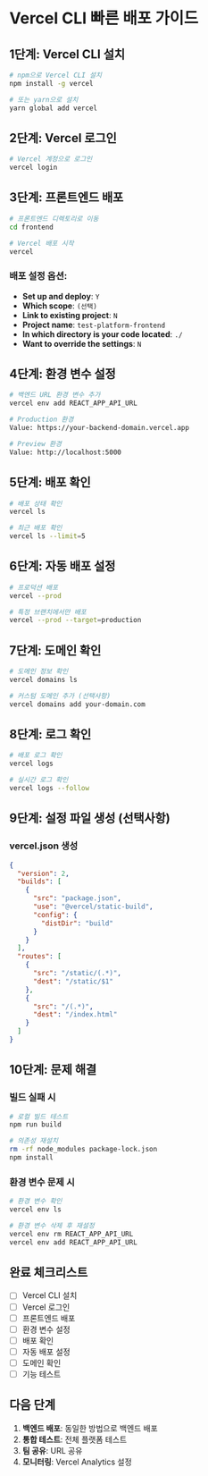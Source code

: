 # Vercel CLI 빠른 배포 가이드

## 1단계: Vercel CLI 설치

```bash
# npm으로 Vercel CLI 설치
npm install -g vercel

# 또는 yarn으로 설치
yarn global add vercel
```

## 2단계: Vercel 로그인

```bash
# Vercel 계정으로 로그인
vercel login
```

## 3단계: 프론트엔드 배포

```bash
# 프론트엔드 디렉토리로 이동
cd frontend

# Vercel 배포 시작
vercel
```

### 배포 설정 옵션:
- **Set up and deploy**: `Y`
- **Which scope**: `(선택)`
- **Link to existing project**: `N`
- **Project name**: `test-platform-frontend`
- **In which directory is your code located**: `./`
- **Want to override the settings**: `N`

## 4단계: 환경 변수 설정

```bash
# 백엔드 URL 환경 변수 추가
vercel env add REACT_APP_API_URL

# Production 환경
Value: https://your-backend-domain.vercel.app

# Preview 환경
Value: http://localhost:5000
```

## 5단계: 배포 확인

```bash
# 배포 상태 확인
vercel ls

# 최근 배포 확인
vercel ls --limit=5
```

## 6단계: 자동 배포 설정

```bash
# 프로덕션 배포
vercel --prod

# 특정 브랜치에서만 배포
vercel --prod --target=production
```

## 7단계: 도메인 확인

```bash
# 도메인 정보 확인
vercel domains ls

# 커스텀 도메인 추가 (선택사항)
vercel domains add your-domain.com
```

## 8단계: 로그 확인

```bash
# 배포 로그 확인
vercel logs

# 실시간 로그 확인
vercel logs --follow
```

## 9단계: 설정 파일 생성 (선택사항)

### vercel.json 생성
```json
{
  "version": 2,
  "builds": [
    {
      "src": "package.json",
      "use": "@vercel/static-build",
      "config": {
        "distDir": "build"
      }
    }
  ],
  "routes": [
    {
      "src": "/static/(.*)",
      "dest": "/static/$1"
    },
    {
      "src": "/(.*)",
      "dest": "/index.html"
    }
  ]
}
```

## 10단계: 문제 해결

### 빌드 실패 시
```bash
# 로컬 빌드 테스트
npm run build

# 의존성 재설치
rm -rf node_modules package-lock.json
npm install
```

### 환경 변수 문제 시
```bash
# 환경 변수 확인
vercel env ls

# 환경 변수 삭제 후 재설정
vercel env rm REACT_APP_API_URL
vercel env add REACT_APP_API_URL
```

## 완료 체크리스트

- [ ] Vercel CLI 설치
- [ ] Vercel 로그인
- [ ] 프론트엔드 배포
- [ ] 환경 변수 설정
- [ ] 배포 확인
- [ ] 자동 배포 설정
- [ ] 도메인 확인
- [ ] 기능 테스트

## 다음 단계

1. **백엔드 배포**: 동일한 방법으로 백엔드 배포
2. **통합 테스트**: 전체 플랫폼 테스트
3. **팀 공유**: URL 공유
4. **모니터링**: Vercel Analytics 설정 